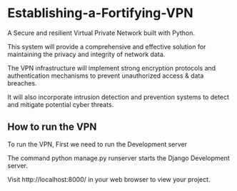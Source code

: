 # Establishing-a-Fortifying-VPN
A Secure and resilient Virtual Private Network built with Python.

This system will provide a comprehensive and effective solution for maintaining the privacy and integrity of network data.

The VPN infrastructure will implement strong encryption protocols and authentication mechanisms to prevent unauthorized access & data breaches.

It will also incorporate intrusion detection and prevention systems to detect and mitigate potential cyber threats.

## How to run the VPN
To run the VPN, First we need to run the Development server

The command  python manage.py runserver starts the Django Development server.

Visit http://localhost:8000/ in your web browser to view your project.
